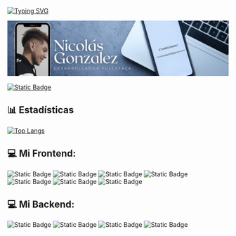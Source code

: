 [![Typing SVG](https://readme-typing-svg.demolab.com/?lines=HOLA,+SOY+NICOLÁS😁;DESARROLLADOR+WEB+FULLSTACK)](https://git.io/typing-svg)

<img src="./assets/images/banner.png" alt="mi banner">

<a href="https://github.com/nicodgon/portfolio.git"><img alt="Static Badge" src="https://img.shields.io/badge/Portfolio-%23666?style=for-the-badge&logo=github"></a>

## 📊 Estadísticas
[![Top Langs](https://github-readme-stats.vercel.app/api/top-langs/?username=nicodgon&layout=donut&theme=radical)](https://github.com/anuraghazra/github-readme-stats)

## 💻 Mi Frontend:
<img alt="Static Badge" src="https://img.shields.io/badge/ReactJS-%230ff"> <img alt="Static Badge" src="https://img.shields.io/badge/JavaScript-%23fd3"> <img alt="Static Badge" src="https://img.shields.io/badge/HTML-red"> <img alt="Static Badge" src="https://img.shields.io/badge/CSS-%2300f"> <img alt="Static Badge" src="https://img.shields.io/badge/Tailwind-%230ff"> <img alt="Static Badge" src="https://img.shields.io/badge/Bootstrap-%23f0f"> <img alt="Static Badge" src="https://img.shields.io/badge/Sass-%23e66">

## 💻 Mi Backend:
<img alt="Static Badge" src="https://img.shields.io/badge/MongoDB-%23ad3"> <img alt="Static Badge" src="https://img.shields.io/badge/Express-%23fff"> <img alt="Static Badge" src="https://img.shields.io/badge/Npm-%23f00"> <img alt="Static Badge" src="https://img.shields.io/badge/NodeJS-%238d6">